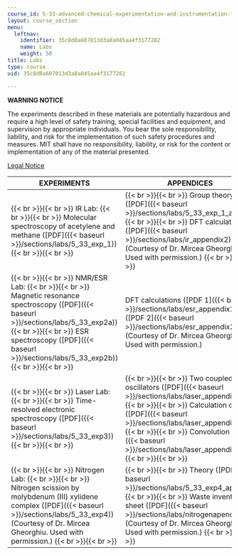 ```yaml
---
course_id: 5-33-advanced-chemical-experimentation-and-instrumentation-fall-2007
layout: course_section
menu:
  leftnav:
    identifier: 35c8d0a607013d3a8a045aa4f3177282
    name: Labs
    weight: 50
title: Labs
type: course
uid: 35c8d0a607013d3a8a045aa4f3177282

---
```


**WARNING NOTICE**

The experiments described in these materials are potentially hazardous and require a high level of safety training, special facilities and equipment, and supervision by appropriate individuals. You bear the sole responsibility, liability, and risk for the implementation of such safety procedures and measures. MIT shall have no responsibility, liability, or risk for the content or implementation of any of the material presented.  
  
[Legal Notice](/terms/)

| EXPERIMENTS | APPENDICES |
| --- | --- |
|  {{< br >}}{{< br >}} IR Lab: {{< br >}}{{< br >}} Molecular spectroscopy of acetylene and methane ([PDF]({{< baseurl >}}/sections/labs/5_33_exp_1)) {{< br >}}{{< br >}}  |  {{< br >}}{{< br >}} Group theory ([PDF]({{< baseurl >}}/sections/labs/5_33_exp_1_app_1)) {{< br >}}{{< br >}} DFT calculations ([PDF]({{< baseurl >}}/sections/labs/ir_appendix2)) (Courtesy of Dr. Mircea Gheorghiu. Used with permission.) {{< br >}}{{< br >}}  |
|  {{< br >}}{{< br >}} NMR/ESR Lab: {{< br >}}{{< br >}} Magnetic resonance spectroscopy ([PDF]({{< baseurl >}}/sections/labs/5_33_exp2a)) {{< br >}}{{< br >}} ESR spectroscopy ([PDF]({{< baseurl >}}/sections/labs/5_33_exp2b)) {{< br >}}{{< br >}}  | DFT calculations ([PDF 1]({{< baseurl >}}/sections/labs/esr_appendix1)) ([PDF 2]({{< baseurl >}}/sections/labs/esr_appendix2)) (Courtesy of Dr. Mircea Gheorghiu. Used with permission.) |
|  {{< br >}}{{< br >}} Laser Lab: {{< br >}}{{< br >}} Time-resolved electronic spectroscopy ([PDF]({{< baseurl >}}/sections/labs/5_33_exp3)) {{< br >}}{{< br >}}  |  {{< br >}}{{< br >}} Two coupled oscillators ([PDF]({{< baseurl >}}/sections/labs/laser_appendix1)) {{< br >}}{{< br >}} Calculation of R0 ([PDF]({{< baseurl >}}/sections/labs/laser_appendix2)) {{< br >}}{{< br >}} Convolution ([PDF]({{< baseurl >}}/sections/labs/laser_appendix3)) {{< br >}}{{< br >}}  |
|  {{< br >}}{{< br >}} Nitrogen Lab: {{< br >}}{{< br >}} Nitrogen scission by molybdenum (III) xylidene complex ([PDF]({{< baseurl >}}/sections/labs/5_33_exp4)) (Courtesy of Dr. Mircea Gheorghiu. Used with permission.) {{< br >}}{{< br >}}  |  {{< br >}}{{< br >}} Theory ([PDF]({{< baseurl >}}/sections/labs/5_33_exp4_app1)) {{< br >}}{{< br >}} Waste inventory sheet ([PDF]({{< baseurl >}}/sections/labs/nitrogenapendix2)) (Courtesy of Dr. Mircea Gheorghiu. Used with permission.) {{< br >}}{{< br >}}